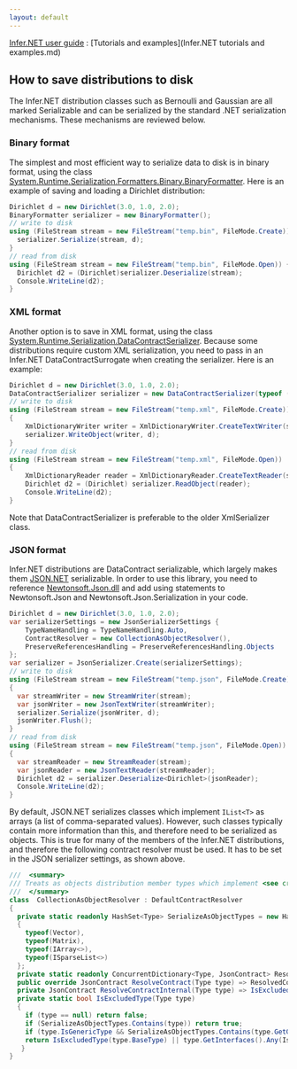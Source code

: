 ```yaml
---
layout: default 
--- 
```

[Infer.NET user guide](index.md) : [Tutorials and examples](Infer.NET tutorials and examples.md)

## How to save distributions to disk

The Infer.NET distribution classes such as Bernoulli and Gaussian are all marked Serializable and can be serialized by the standard .NET serialization mechanisms. These mechanisms are reviewed below.

### Binary format

The simplest and most efficient way to serialize data to disk is in binary format, using the class [System.Runtime.Serialization.Formatters.Binary.BinaryFormatter](https://docs.microsoft.com/en-us/dotnet/api/system.runtime.serialization.formatters.binary.binaryformatter?view=netframework-4.7.2). Here is an example of saving and loading a Dirichlet distribution:

```csharp
Dirichlet d = new Dirichlet(3.0, 1.0, 2.0);  
BinaryFormatter serializer = new BinaryFormatter();  
// write to disk  
using (FileStream stream = new FileStream("temp.bin", FileMode.Create)) {     
  serializer.Serialize(stream, d);  
}  
// read from disk  
using (FileStream stream = new FileStream("temp.bin", FileMode.Open)) {
  Dirichlet d2 = (Dirichlet)serializer.Deserialize(stream);
  Console.WriteLine(d2);
}
```
### XML format

Another option is to save in XML format, using the class [System.Runtime.Serialization.DataContractSerializer](https://docs.microsoft.com/ru-ru/dotnet/api/system.runtime.serialization.datacontractserializer?view=netframework-4.7.2). Because some distributions require custom XML serialization, you need to pass in an Infer.NET DataContractSurrogate when creating the serializer. Here is an example:  

```csharp
Dirichlet d = new Dirichlet(3.0, 1.0, 2.0);  
DataContractSerializer serializer = new DataContractSerializer(typeof (Dirichlet), new DataContractSerializerSettings { DataContractResolver = new InferDataContractResolver() });  
// write to disk  
using (FileStream stream = new FileStream("temp.xml", FileMode.Create))  
{  
    XmlDictionaryWriter writer = XmlDictionaryWriter.CreateTextWriter(stream);  
    serializer.WriteObject(writer, d);  
}  
// read from disk  
using (FileStream stream = new FileStream("temp.xml", FileMode.Open))  
{  
    XmlDictionaryReader reader = XmlDictionaryReader.CreateTextReader(stream, new XmlDictionaryReaderQuotas());  
    Dirichlet d2 = (Dirichlet) serializer.ReadObject(reader);  
    Console.WriteLine(d2);
}
```

Note that DataContractSerializer is preferable to the older XmlSerializer class.

### JSON format

Infer.NET distributions are DataContract serializable, which largely makes them [JSON.NET](https://www.newtonsoft.com/json/help/html/SerializingJSON.htm) serializable. In order to use this library, you need to reference [Newtonsoft.Json.dll](https://www.newtonsoft.com/json) and add using statements to Newtonsoft.Json and Newtonsoft.Json.Serialization in your code.

```csharp
Dirichlet d = new Dirichlet(3.0, 1.0, 2.0);  
var serializerSettings = new JsonSerializerSettings {  
    TypeNameHandling = TypeNameHandling.Auto,  
    ContractResolver = new CollectionAsObjectResolver(),  
    PreserveReferencesHandling = PreserveReferencesHandling.Objects  
};  
var serializer = JsonSerializer.Create(serializerSettings);  
// write to disk  
using (FileStream stream = new FileStream("temp.json", FileMode.Create))  
{
  var streamWriter = new StreamWriter(stream);
  var jsonWriter = new JsonTextWriter(streamWriter);  
  serializer.Serialize(jsonWriter, d);  
  jsonWriter.Flush();  
}  
// read from disk  
using (FileStream stream = new FileStream("temp.json", FileMode.Open))  
{
  var streamReader = new StreamReader(stream);
  var jsonReader = new JsonTextReader(streamReader);
  Dirichlet d2 = serializer.Deserialize<Dirichlet>(jsonReader);  
  Console.WriteLine(d2);  
}
```

By default, JSON.NET serializes classes which implement `IList<T>` as arrays (a list of comma-separated values). However, such classes typically contain more information than this, and therefore need to be serialized as objects. This is true for many of the members of the Infer.NET distributions, and therefore the following contract resolver must be used. It has to be set in the JSON serializer settings, as shown above.

```csharp
///  <summary>  
/// Treats as objects distribution member types which implement <see cref="IList{T}"/>. 
///  </summary>  
class  CollectionAsObjectResolver : DefaultContractResolver  
{  
  private static readonly HashSet<Type> SerializeAsObjectTypes = new HashSet<Type>
  {  
    typeof(Vector),
    typeof(Matrix),
    typeof(IArray<>),
    typeof(ISparseList<>)  
  };
  private static readonly ConcurrentDictionary<Type, JsonContract> ResolvedContracts = new ConcurrentDictionary<Type, JsonContract>();  
  public override JsonContract ResolveContract(Type type) => ResolvedContracts.GetOrAdd(type, this.ResolveContractInternal);  
  private JsonContract ResolveContractInternal(Type type) => IsExcludedType(type)? this.CreateObjectContract(type): this.CreateContract(type);  
  private static bool IsExcludedType(Type type)
  {
    if (type == null) return false;
    if (SerializeAsObjectTypes.Contains(type)) return true;
    if (type.IsGenericType && SerializeAsObjectTypes.Contains(type.GetGenericTypeDefinition())) return true;
    return IsExcludedType(type.BaseType) || type.GetInterfaces().Any(IsExcludedType);  
   }
}
```
